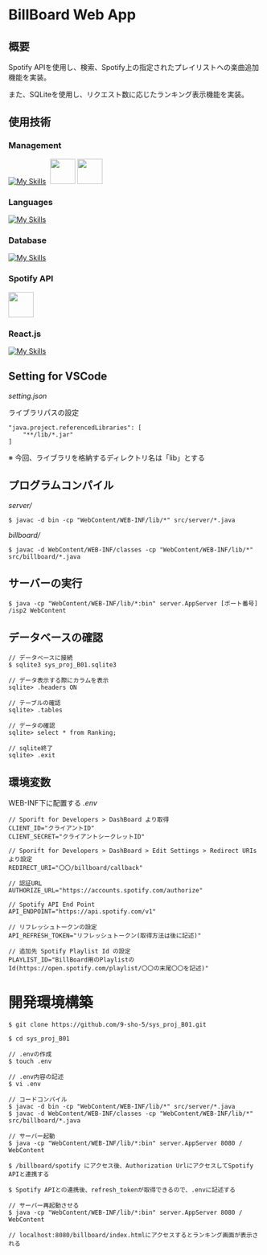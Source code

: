 # BillBoard Web App

## 概要
Spotify APIを使用し、検索、Spotify上の指定されたプレイリストへの楽曲追加機能を実装。

また、SQLiteを使用し、リクエスト数に応じたランキング表示機能を実装。

## 使用技術

### Management
[![My Skills](https://skillicons.dev/icons?i=github,vscode,discord&theme=dark)](https://skillicons.dev)&nbsp;&nbsp;<img src="https://upload.wikimedia.org/wikipedia/commons/thumb/e/e9/Notion-logo.svg/1200px-Notion-logo.svg.png" style="height:50px;width:50px;">&nbsp;<img src="https://www.g-workspace.jp/wp-content/uploads/Sheets_Product_Icon_512dp.png" style="height:50px;width:50px;">

### Languages
[![My Skills](https://skillicons.dev/icons?i=java,html,css,javascript&theme=dark)](https://skillicons.dev)

### Database
[![My Skills](https://skillicons.dev/icons?i=sqlite&theme=dark)](https://skillicons.dev)

### Spotify API
<img src="https://user-images.githubusercontent.com/61298948/207748534-ab6c47b9-173c-4aaa-b95e-fd59143146b3.png" style="height:50px;width:50px;">

### React.js
[![My Skills](https://skillicons.dev/icons?i=react&theme=dark)](https://skillicons.dev)

## Setting for VSCode
*setting.json*

ライブラリパスの設定
```
"java.project.referencedLibraries": [
    "**/lib/*.jar"
]
```
※ 今回、ライブラリを格納するディレクトリ名は「lib」とする

## プログラムコンパイル
*server/*
```
$ javac -d bin -cp "WebContent/WEB-INF/lib/*" src/server/*.java
```

*billboard/*
```
$ javac -d WebContent/WEB-INF/classes -cp "WebContent/WEB-INF/lib/*" src/billboard/*.java
```

## サーバーの実行
```
$ java -cp "WebContent/WEB-INF/lib/*:bin" server.AppServer [ポート番号] /isp2 WebContent
```

## データベースの確認
```
// データベースに接続
$ sqlite3 sys_proj_B01.sqlite3

// データ表示する際にカラムを表示
sqlite> .headers ON

// テーブルの確認
sqlite> .tables

// データの確認
sqlite> select * from Ranking;

// sqlite終了
sqlite> .exit
```

## 環境変数
WEB-INF下に配置する
*.env*
```
// Sporift for Developers > DashBoard より取得
CLIENT_ID="クライアントID"
CLIENT_SECRET="クライアントシークレットID"

// Sporift for Developers > DashBoard > Edit Settings > Redirect URIs より設定
REDIRECT_URI="〇〇/billboard/callback"

// 認証URL
AUTHORIZE_URL="https://accounts.spotify.com/authorize"

// Spotify API End Point
API_ENDPOINT="https://api.spotify.com/v1"

// リフレッシュトークンの設定
API_REFRESH_TOKEN="リフレッシュトークン(取得方法は後に記述)"

// 追加先 Spotify Playlist Id の設定
PLAYLIST_ID="BillBoard用のPlaylistのId(https://open.spotify.com/playlist/〇〇の末尾〇〇を記述)"
```

# 開発環境構築
```
$ git clone https://github.com/9-sho-5/sys_proj_B01.git

$ cd sys_proj_B01

// .envの作成
$ touch .env

// .env内容の記述
$ vi .env

// コードコンパイル
$ javac -d bin -cp "WebContent/WEB-INF/lib/*" src/server/*.java
$ javac -d WebContent/WEB-INF/classes -cp "WebContent/WEB-INF/lib/*" src/billboard/*.java

// サーバー起動
$ java -cp "WebContent/WEB-INF/lib/*:bin" server.AppServer 8080 / WebContent

$ /billboard/spotify にアクセス後、Authorization UrlにアクセスしてSpotify APIと連携する

$ Spotify APIとの連携後、refresh_tokenが取得できるので、.envに記述する

// サーバー再起動させる
$ java -cp "WebContent/WEB-INF/lib/*:bin" server.AppServer 8080 / WebContent

// localhost:8080/billboard/index.htmlにアクセスするとランキング画面が表示される
```
